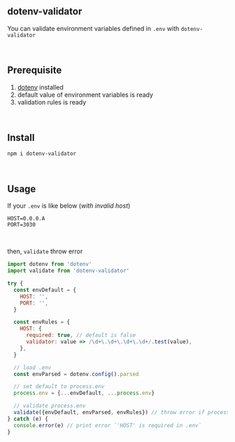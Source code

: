 ## dotenv-validator

You can validate environment variables defined in `.env` with `dotenv-validator`

<br>

## Prerequisite

1. [dotenv](https://www.npmjs.com/package/dotenv) installed
1. default value of environment variables is ready
1. validation rules is ready

<br>

## Install

```
npm i dotenv-validator
```

<br>

## Usage

If your `.env` is like below (_with invalid host_)

```
HOST=0.0.0.A
PORT=3030
```

<br>

then, `validate` throw error

```javascript
import dotenv from 'dotenv'
import validate from 'dotenv-validator'

try {
  const envDefault = {
    HOST: '',
    PORT: '',
  }

  const envRules = {
    HOST: {
      required: true, // default is false
      validator: value => /\d+\.\d+\.\d+\.\d+/.test(value),
    },
  }

  // load .env
  const envParsed = dotenv.config().parsed

  // set default to process.env
  process.env = {...envDefault, ...process.env}

  // validate process.env
  validate({envDefault, envParsed, envRules}) // throw error if process.env is not valid
} catch (e) {
  console.error(e) // print error `'HOST' is required in .env`
}
```
